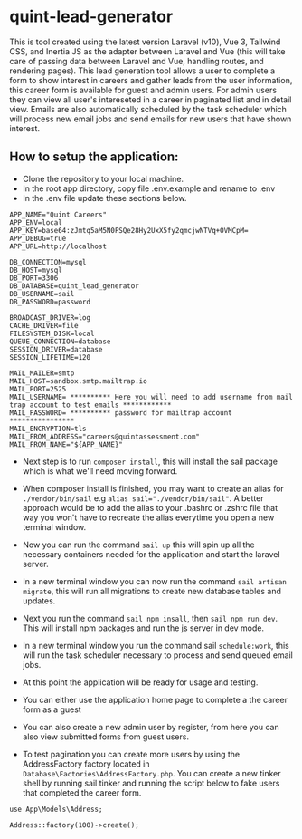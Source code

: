 # quint-lead-generator
 
This is tool created using the latest version Laravel (v10), Vue 3, Tailwind CSS, and Inertia JS as the adapter between Laravel and Vue (this will take care of passing data between Laravel and Vue, handling routes, and rendering pages). This lead generation tool allows a user to complete a form to show interest in careers and gather leads from the user information, this career form is available for guest and admin users. For admin users they can view all user's intereseted in a career in paginated list and in detail view. Emails are also automatically scheduled by the task scheduler which will process new email jobs and send emails for new users that have shown interest.

## How to setup the application:
- Clone the repository to your local machine.
- In the root app directory, copy file .env.example and rename to .env
- In the .env file update these sections below.
```
APP_NAME="Quint Careers"
APP_ENV=local
APP_KEY=base64:zJmtq5aM5N0FSQe28Hy2UxX5fy2qmcjwNTVq+OVMCpM=
APP_DEBUG=true
APP_URL=http://localhost

DB_CONNECTION=mysql
DB_HOST=mysql
DB_PORT=3306
DB_DATABASE=quint_lead_generator
DB_USERNAME=sail
DB_PASSWORD=password

BROADCAST_DRIVER=log
CACHE_DRIVER=file
FILESYSTEM_DISK=local
QUEUE_CONNECTION=database
SESSION_DRIVER=database
SESSION_LIFETIME=120

MAIL_MAILER=smtp
MAIL_HOST=sandbox.smtp.mailtrap.io
MAIL_PORT=2525
MAIL_USERNAME= ********** Here you will need to add username from mail trap account to test emails ************
MAIL_PASSWORD= ********** password for mailtrap account ****************
MAIL_ENCRYPTION=tls
MAIL_FROM_ADDRESS="careers@quintassessment.com"
MAIL_FROM_NAME="${APP_NAME}"
```

- Next step is to run `composer install`, this will install the sail package which is what we'll need moving forward.
- When composer install is finished, you may want to create an alias for `./vendor/bin/sail` e.g `alias sail="./vendor/bin/sail"`. A better approach would be to add the alias to your .bashrc or .zshrc file that way you won't have to recreate the alias everytime you open a new terminal window.

- Now you can run the command `sail up` this will spin up all the necessary containers needed for the application and start the laravel server.
- In a new terminal window you can now run the command `sail artisan migrate`, this will run all migrations to create new database tables and updates.
- Next you run the command `sail npm insall`, then `sail npm run dev`. This will install npm packages and run the js server in dev mode.
- In a new terminal window you run the command sail `schedule:work`, this will run the task scheduler necessary to process and send queued email jobs.
- At this point the application will be ready for usage and testing.
- You can either use the application home page to complete a the career form as a guest
- You can also create a new admin user by register, from here you can also view submitted forms from guest users.

- To test pagination you can create more users by using the AddressFactory factory located in `Database\Factories\AddressFactory.php`. You can create a new tinker shell by running sail tinker and running the script below to fake users that completed the career form.

```
use App\Models\Address;

Address::factory(100)->create();
```
